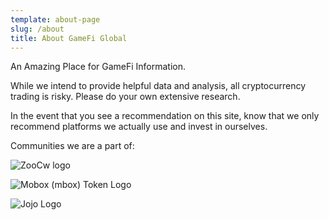 ```yaml
---
template: about-page
slug: /about
title: About GameFi Global
---
```

An Amazing Place for GameFi Information.

While we intend to provide helpful data and analysis, all cryptocurrency trading is risky. Please do your own extensive research. 

In the event that you see a recommendation on this site, know that we only recommend platforms we actually use and invest in ourselves.

Communities we are a part of:

![ZooCw logo](/assets/zoocwlog.png "Zoo Crypto World")

![Mobox (mbox) Token Logo](/assets/mboxlog.png "Mobox")

![Jojo Logo](/assets/jojolog.png "Jojo Fun Metaverse")